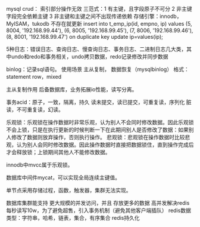 mysql 
crud： 索引部分操作无效
三范式：1 有主键，且字段原子不可分
	2 非主键字段完全依赖主键
	3 非主键和主键之间不出现传递依赖
存储引擎：innodb，MyISAM，tukodb
不存在就更新
insert into t_emp_ip(id, empno, ip)
values (5, 8004, '192.168.99.44'),
       (6, 8005, '192.168.99.45'),
       (7, 8006, '192.168.99.46'),
       (8, 8001, '192.168.99.47')
on duplicate key update ip=values(ip);

5种日志：错误日志、查询日志、慢查询日志、事务日志、二进制日志几大类，其中undo和redo和事务相关，undo拷贝数据，redo记录修改并同步数据

binlog：记录sql语句。
使用场景 主从复制， 数据恢复（mysqlbinlog）
格式：statement row，mixed

主从复制作用
后备数据库，业务拓展io性能，读写分离。

事务acid：原子，一致，隔离，持久
读未提交，读已提交，可重复读，序列化
脏读，不可重复读，幻读。

乐观锁：乐观锁在操作数据时非常乐观，认为别人不会同时修改数据。因此乐观锁不会上锁，只是在执行更新的时候判断一下在此期间别人是否修改了数据：如果别人修改了数据则放弃操作，否则执行操作。
悲观锁：悲观锁在操作数据时比较悲观，认为别人会同时修改数据。因此操作数据时直接把数据锁住，直到操作完成后才会释放锁；上锁期间其他人不能修改数据。

innodb中mvcc属于乐观锁。

数据库中间件mycat，可以实现全局连续主键值。

单节点采用存储过程，函数，触发器，集群无法实现。

数据库集群能支持 更大规模的并发访问，并且 存放更多的数据
高并发解决redis 每秒读写10w，为了避免超售，引入事务机制（避免其他客户端插队）
redis数据类型：字符串，哈希，链表，集合，有序集合
redis持久化


